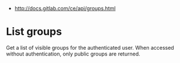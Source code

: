 

* http://docs.gitlab.com/ce/api/groups.html


# List groups 


Get a list of visible groups for the authenticated user. When accessed without authentication, only public groups are returned.

